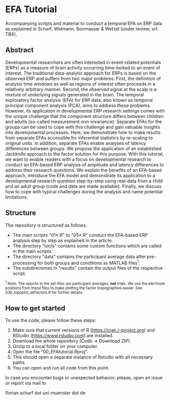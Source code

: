 # EFA Tutorial
Accompanying scripts and material to conduct a temporal EFA on ERP data as explained in Scharf, Widmann, Bonmassar & Wetzel (under review, url: TBA).

## Abstract
Developmental researchers are often interested in event-related potentials (ERPs) as a measure of brain activity occurring time-locked to an event of interest. The traditional data-analytic approach for ERPs is based on the observed ERP and suffers from two major problems: First, the definition of analysis time windows as well as regions of interest often proceeds in a relatively arbitrary manner. Second, the observed signal at the scalp is a mixture of underlying signals generated in the brain. The temporal exploratory factor analysis (EFA) for ERP data, also known as temporal principal component analysis (PCA), aims to address these problems. However, its application in developmental ERP research settings comes with the unique challenge that the component structure differs between children and adults (so-called measurement non-invariance). Separate EFAs for the groups can be used to cope with this challenge and gain valuable insights into developmental processes. Here, we demonstrate how to make results from separate EFAs accessible for inferential statistics by re-scaling to original units. In addition, separate EFAs enable analyses of latency differences between groups. We propose the application of an established Jackknife approach to the factor solution for this purpose. With this tutorial, we want to enable readers with a focus on developmental research to conduct an EFA-based ERP analysis of amplitude and latency differences to address their research questions. We explain the benefits of an EFA-based approach, introduce the EFA model and demonstrate its application to a developmental research question step-by-step using real-data from a child and an adult group (code and data are made available). Finally, we discuss how to cope with typical challenges during the analysis and name potential limitations.

## Structure 
The repository is structured as follows:
- The main scripts "01*.R" to "05*.R" conduct the EFA-based ERP analysis step by step as explained in the article.
- The directory "tools" contains some custom functions which are called in the main scripts.
- The directory "data" contains the participant average data after pre-processing for both groups and conditions as MATLAB files<sup>1</sup>. 
- The subdirectories in "results" contain the output files of the respective script.

<sub><sup>1</sup> Note: The epochs in the set-files are participant averages, **not** trials. We use the electrode positions from these files to make plotting the factor tropographies easier. See *03b_topoplot_allFactors.R* for further details.</sub> 

## How to get started
To use the code, please follow these steps:
1. Make sure that current versions of R (https://cran.r-project.org) and RStudio (https://www.rstudio.com) are installed. 
2. Download the whole repository (Code -> Download ZIP).
3. Unzip to a local folder on your computer.
4. Open the file "00_EFAtutorial.Rproj". 
5. This should open a separate instance of Rstudio with all necessary paths.
6. You can open and run all code from this point.

In case you encounter bugs or unexpected behavior, please, open an issue or report via mail to 

florian.scharf dot uni-muenster dot de 
